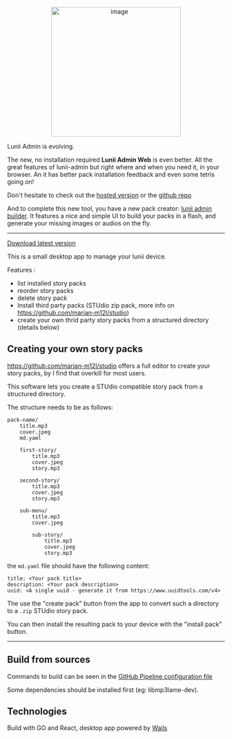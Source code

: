 
<p align="center">
  <img width="300" alt="image" src="https://user-images.githubusercontent.com/13785588/179449532-a4beb00f-0315-4386-9468-e494fc347224.png">
</p>

Lunii Admin is evolving.

The new, no installation required **Lunii Admin Web** is even better. All the great features of lunii-admin but right where and when you need it, in your browser. An it has better pack installation feedback and even some tetris going on!

Don't hesitate to check out the [hosted version](https://lunii-admin-web.pages.dev) or the [github repo](https://github.com/olup/lunii-admin-web)

And to complete this new tool, you have a new pack creator: [lunii admin builder](https://lunii-admin-builder.pages.dev). It features a nice and simple UI to build your packs in a flash, and generate your missing images or audios on the fly.

------

[Download latest version](https://github.com/olup/lunii-admin/releases)

This is a small desktop app to manage your lunii device.

Features :
- list installed story packs
- reorder story packs
- delete story pack
- Install third party packs (STUdio zip pack, more info on https://github.com/marian-m12l/studio)
- create your own thrid party story packs from a structured directory (details below)

## Creating your own story packs
https://github.com/marian-m12l/studio offers a full editor to create your story packs, by I find that overkill for most users.

This software lets you create a STUdio compatible story pack from a structured directory.

The structure needs to be as follows:
```
pack-name/
    title.mp3
    cover.jpeg
    md.yaml

    first-story/
        title.mp3
        cover.jpeg
        story.mp3
    
    second-story/
        title.mp3
        cover.jpeg
        story.mp3
    
    sub-menu/
        title.mp3
        cover.jpeg

        sub-story/
            title.mp3
            cover.jpeg
            story.mp3
```

the `md.yaml` file should have the following content:

```
title: <Your pack title>
description: <Your pack description>
uuid: <A single uuid - generate it from https://www.uuidtools.com/v4>
```

The use the "create pack" button from the app to convert such a directory to a `.zip` STUdio story pack.

You can then install the resulting pack to your device with the "install pack" button.

---
## Build from sources

Commands to build can be seen in the [GitHub Pipeline configuration file](.github/workflows/build-version.yaml)

Some dependencies should be installed first (eg: libmp3lame-dev).

## Technologies

Build with GO and React, desktop app powered by [Wails](https://github.com/wailsapp/)


